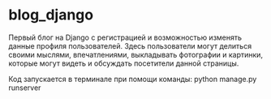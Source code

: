 # blog_django
Первый блог на Django с регистрацией и возможностью изменять данные профиля пользователей. Здесь пользователи могут делиться своими мыслями, впечатлениями, выкладывать фотографии и картинки, которые могут видеть и обсуждать посетители данной страницы. 

Код запускается в терминале при помощи команды:
   python manage.py runserver
